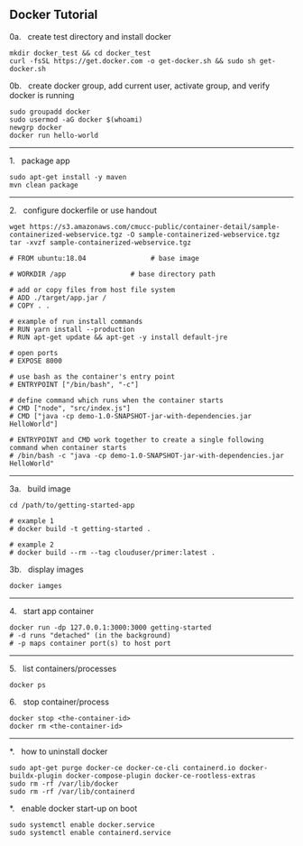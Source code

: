 ## Docker Tutorial


0a.   create test directory and install docker
```
mkdir docker_test && cd docker_test
curl -fsSL https://get.docker.com -o get-docker.sh && sudo sh get-docker.sh
```

0b.   create docker group, add current user, activate group, and verify docker is running
```
sudo groupadd docker
sudo usermod -aG docker $(whoami)
newgrp docker
docker run hello-world
```

---

1.   package app
```
sudo apt-get install -y maven
mvn clean package
```

---

2.   configure dockerfile or use handout
```
wget https://s3.amazonaws.com/cmucc-public/container-detail/sample-containerized-webservice.tgz -O sample-containerized-webservice.tgz
tar -xvzf sample-containerized-webservice.tgz

# FROM ubuntu:18.04                # base image

# WORKDIR /app                # base directory path

# add or copy files from host file system
# ADD ./target/app.jar /
# COPY . .

# example of run install commands
# RUN yarn install --production
# RUN apt-get update && apt-get -y install default-jre

# open ports
# EXPOSE 8000

# use bash as the container's entry point
# ENTRYPOINT ["/bin/bash", "-c"]

# define command which runs when the container starts
# CMD ["node", "src/index.js"]
# CMD ["java -cp demo-1.0-SNAPSHOT-jar-with-dependencies.jar HelloWorld"]

# ENTRYPOINT and CMD work together to create a single following command when container starts
# /bin/bash -c "java -cp demo-1.0-SNAPSHOT-jar-with-dependencies.jar HelloWorld"
```

---

3a.   build image
```
cd /path/to/getting-started-app

# example 1
# docker build -t getting-started .

# example 2
# docker build --rm --tag clouduser/primer:latest .
```

3b.   display images
```
docker iamges
```

---

4.   start app container
```
docker run -dp 127.0.0.1:3000:3000 getting-started
# -d runs "detached" (in the background)
# -p maps container port(s) to host port
```

---

5.   list containers/processes
```
docker ps
```

6.   stop container/process
```
docker stop <the-container-id>
docker rm <the-container-id>
```

---

*.   how to uninstall docker
```
sudo apt-get purge docker-ce docker-ce-cli containerd.io docker-buildx-plugin docker-compose-plugin docker-ce-rootless-extras
sudo rm -rf /var/lib/docker
sudo rm -rf /var/lib/containerd
```

*.   enable docker start-up on boot
```
sudo systemctl enable docker.service
sudo systemctl enable containerd.service
```
